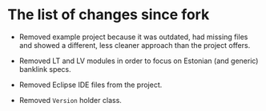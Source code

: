 # The list of changes since fork

- Removed example project because it was outdated, had missing files and showed a different,
  less cleaner approach than the project offers.

- Removed LT and LV modules in order to focus on Estonian (and generic) banklink specs. 

- Removed Eclipse IDE files from the project.

- Removed `Version` holder class. 
